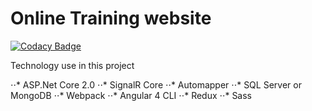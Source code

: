 # Online Training website 

[![Codacy Badge](https://api.codacy.com/project/badge/Grade/f1218120bd3b43bbb909d9242113d833)](https://www.codacy.com/app/ngohungphuc95/online-training?utm_source=github.com&amp;utm_medium=referral&amp;utm_content=ngohungphuc/online-training&amp;utm_campaign=Badge_Grade)

Technology use in this project

⋅⋅* ASP.Net Core 2.0
⋅⋅* SignalR Core
⋅⋅* Automapper
⋅⋅* SQL Server or MongoDB
⋅⋅* Webpack
⋅⋅* Angular 4 CLI
⋅⋅* Redux
⋅⋅* Sass
